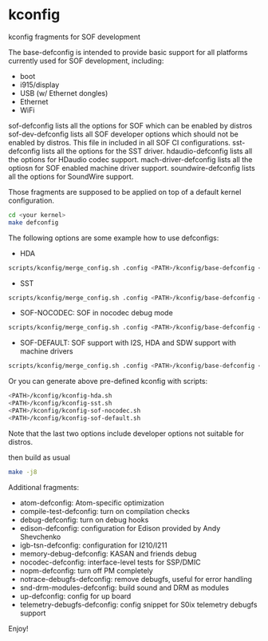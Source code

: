# kconfig
kconfig fragments for SOF development

The base-defconfig is intended to provide basic support for all platforms currently used for SOF development, including:
- boot
- i915/display
- USB (w/ Ethernet dongles)
- Ethernet
- WiFi


sof-defconfig lists all the options for SOF which can be enabled by distros
sof-dev-defconfig lists all SOF developer options which should not be enabled by distros. This file in included in all SOF CI configurations.
sst-defconfig lists all the options for the SST driver.
hdaudio-defconfig lists all the options for HDaudio codec support.
mach-driver-defconfig lists all the optiosn for SOF enabled machine driver support.
soundwire-defconfig lists all the options for SoundWire support.

Those fragments are supposed to be applied on top of a default kernel
configuration.

```bash
cd <your kernel>
make defconfig
````

The following options are some example how to use defconfigs:
- HDA
````bash
scripts/kconfig/merge_config.sh .config <PATH>/kconfig/base-defconfig <PATH>/kconfig/hdaudio-codecs-defconfig
````
- SST
````bash
scripts/kconfig/merge_config.sh .config <PATH>/kconfig/base-defconfig <PATH>/kconfig/sst-defconfig <PATH>/kconfig/hdaudio-codecs-defconfig
````
- SOF-NOCODEC: SOF in nocodec debug mode
````bash
scripts/kconfig/merge_config.sh .config <PATH>/kconfig/base-defconfig <PATH>/kconfig/sof-defconfig <PATH>/kconfig/nocodec-defconfig
````
- SOF-DEFAULT: SOF support with I2S, HDA and SDW support with machine drivers
````bash
scripts/kconfig/merge_config.sh .config <PATH>/kconfig/base-defconfig <PATH>/kconfig/sof-defconfig <PATH>/kconfig/mach-driver-defconfig <PATH>/kconfig/hdaudio-codecs-defconfig <PATH>/kconfig/soundwire-defconfig
````

Or you can generate above pre-defined kconfig with scripts:
````bash
<PATH>/kconfig/kconfig-hda.sh
<PATH>/kconfig/kconfig-sst.sh
<PATH>/kconfig/kconfig-sof-nocodec.sh
<PATH>/kconfig/kconfig-sof-default.sh
````

Note that the last two options include developer options not suitable for distros.

then build as usual
````bash
make -j8
````

Additional fragments:

- atom-defconfig: Atom-specific optimization
- compile-test-defconfig: turn on compilation checks
- debug-defconfig: turn on debug hooks
- edison-defconfig: configuration for Edison provided by Andy Shevchenko
- igb-tsn-defconfig: configuration for I210/I211
- memory-debug-defconfig: KASAN and friends debug
- nocodec-defconfig: interface-level tests for SSP/DMIC
- nopm-defconfig: turn off PM completely
- notrace-debugfs-defconfig: remove debugfs, useful for error handling
- snd-drm-modules-defconfig: build sound and DRM as modules
- up-defconfig: config for up board
- telemetry-debugfs-defconfig: config snippet for S0ix telemetry debugfs support


Enjoy!
